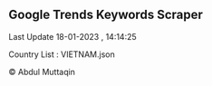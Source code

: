 

## Google Trends Keywords Scraper 
 
Last Update 18-01-2023 , 14:14:25

Country List :
VIETNAM.json



© Abdul Muttaqin 
